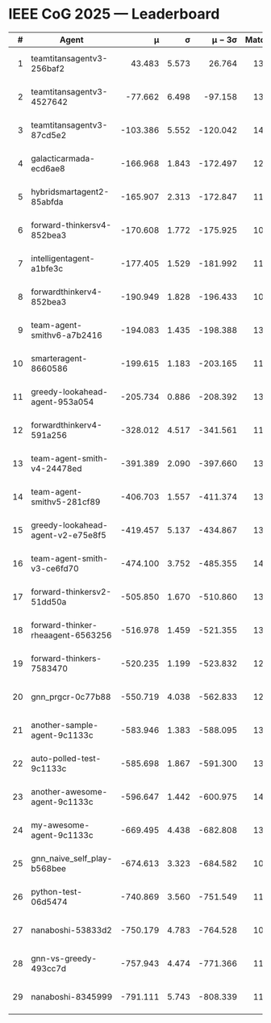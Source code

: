 # IEEE CoG 2025 — Leaderboard

| # | Agent | μ | σ | μ − 3σ | Matches | Updated |
|---:|---|---:|---:|---:|---:|---|
| 1 | teamtitansagentv3-256baf2 | 43.483 | 5.573 | 26.764 | 13740 | 2025-08-22 01:35 |
| 2 | teamtitansagentv3-4527642 | -77.662 | 6.498 | -97.158 | 13054 | 2025-08-22 01:35 |
| 3 | teamtitansagentv3-87cd5e2 | -103.386 | 5.552 | -120.042 | 14186 | 2025-08-22 01:35 |
| 4 | galacticarmada-ecd6ae8 | -166.968 | 1.843 | -172.497 | 12840 | 2025-08-22 01:35 |
| 5 | hybridsmartagent2-85abfda | -165.907 | 2.313 | -172.847 | 11846 | 2025-08-22 01:35 |
| 6 | forward-thinkersv4-852bea3 | -170.608 | 1.772 | -175.925 | 10855 | 2025-08-22 01:35 |
| 7 | intelligentagent-a1bfe3c | -177.405 | 1.529 | -181.992 | 11589 | 2025-08-22 01:35 |
| 8 | forwardthinkerv4-852bea3 | -190.949 | 1.828 | -196.433 | 10852 | 2025-08-22 01:35 |
| 9 | team-agent-smithv6-a7b2416 | -194.083 | 1.435 | -198.388 | 13140 | 2025-08-22 01:35 |
| 10 | smarteragent-8660586 | -199.615 | 1.183 | -203.165 | 11646 | 2025-08-22 01:35 |
| 11 | greedy-lookahead-agent-953a054 | -205.734 | 0.886 | -208.392 | 13048 | 2025-08-22 01:35 |
| 12 | forwardthinkerv4-591a256 | -328.012 | 4.517 | -341.561 | 11306 | 2025-08-22 01:35 |
| 13 | team-agent-smith-v4-24478ed | -391.389 | 2.090 | -397.660 | 13922 | 2025-08-22 01:35 |
| 14 | team-agent-smithv5-281cf89 | -406.703 | 1.557 | -411.374 | 13720 | 2025-08-22 01:35 |
| 15 | greedy-lookahead-agent-v2-e75e8f5 | -419.457 | 5.137 | -434.867 | 13348 | 2025-08-22 01:35 |
| 16 | team-agent-smith-v3-ce6fd70 | -474.100 | 3.752 | -485.355 | 14622 | 2025-08-22 01:35 |
| 17 | forward-thinkersv2-51dd50a | -505.850 | 1.670 | -510.860 | 13328 | 2025-08-22 01:35 |
| 18 | forward-thinker-rheaagent-6563256 | -516.978 | 1.459 | -521.355 | 13088 | 2025-08-22 01:35 |
| 19 | forward-thinkers-7583470 | -520.235 | 1.199 | -523.832 | 12580 | 2025-08-22 01:35 |
| 20 | gnn_prgcr-0c77b88 | -550.719 | 4.038 | -562.833 | 12190 | 2025-08-22 01:35 |
| 21 | another-sample-agent-9c1133c | -583.946 | 1.383 | -588.095 | 13540 | 2025-08-22 01:35 |
| 22 | auto-polled-test-9c1133c | -585.698 | 1.867 | -591.300 | 13320 | 2025-08-22 01:35 |
| 23 | another-awesome-agent-9c1133c | -596.647 | 1.442 | -600.975 | 14240 | 2025-08-22 01:35 |
| 24 | my-awesome-agent-9c1133c | -669.495 | 4.438 | -682.808 | 13680 | 2025-08-22 01:35 |
| 25 | gnn_naive_self_play-b568bee | -674.613 | 3.323 | -684.582 | 10780 | 2025-08-22 01:35 |
| 26 | python-test-06d5474 | -740.869 | 3.560 | -751.549 | 11100 | 2025-08-22 01:35 |
| 27 | nanaboshi-53833d2 | -750.179 | 4.783 | -764.528 | 10380 | 2025-08-22 01:35 |
| 28 | gnn-vs-greedy-493cc7d | -757.943 | 4.474 | -771.366 | 11040 | 2025-08-22 01:35 |
| 29 | nanaboshi-8345999 | -791.111 | 5.743 | -808.339 | 11150 | 2025-08-22 01:35 |
